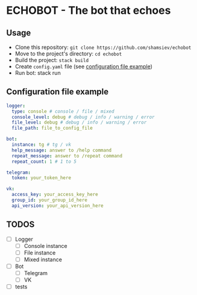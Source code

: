 # ECHOBOT - The bot that echoes

## Usage
- Clone this repository: `git clone https://github.com/shamsiev/echobot`
- Move to the project's directory: `cd echobot`
- Build the project: `stack build`
- Create `config.yaml` file (see [configuration file example](#configuration-file-example))
- Run bot: stack run

## <a id="configuration-file-example"></a> Configuration file example ##
```yaml
logger:
  type: console # console / file / mixed
  console_level: debug # debug / info / warning / error
  file_level: debug # debug / info / warning / error
  file_path: file_to_config_file

bot:
  instance: tg # tg / vk
  help_message: answer to /help command
  repeat_message: answer to /repeat command
  repeat_count: 1 # 1 to 5

telegram:
  token: your_token_here

vk:
  access_key: your_access_key_here
  group_id: your_group_id_here
  api_version: your_api_version_here
```

## TODOS
- [ ] Logger
  - [ ] Console instance
  - [ ] File instance
  - [ ] Mixed instance
- [ ] Bot
  - [ ] Telegram
  - [ ] VK
- [ ] tests

